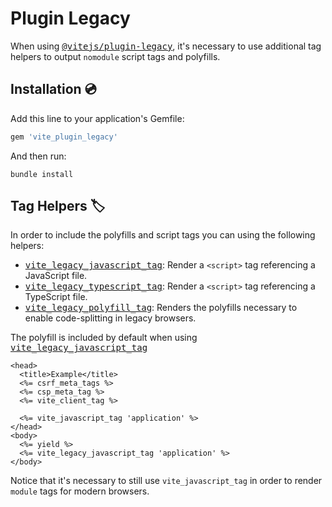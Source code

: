 [vite_plugin_legacy]: https://github.com/ElMassimo/vite_ruby/tree/main/vite_plugin_legacy
[plugin-legacy]: https://github.com/vitejs/vite/tree/main/packages/plugin-legacy
[vite_legacy_javascript_tag]: https://github.com/ElMassimo/vite_ruby/blob/main/vite_plugin_legacy/lib/vite_plugin_legacy/tag_helpers.rb
[vite_legacy_typescript_tag]: https://github.com/ElMassimo/vite_ruby/blob/main/vite_plugin_legacy/lib/vite_plugin_legacy/tag_helpers.rb
[vite_legacy_polyfill_tag]: https://github.com/ElMassimo/vite_ruby/blob/main/vite_plugin_legacy/lib/vite_plugin_legacy/tag_helpers.rb

# Plugin Legacy

When using <kbd>[@vitejs/plugin-legacy][plugin-legacy]</kbd>, it's necessary to
use additional tag helpers to output `nomodule` script tags and polyfills.

## Installation 💿

Add this line to your application's Gemfile:

```ruby
gem 'vite_plugin_legacy'
```

And then run:

```
bundle install
```

## Tag Helpers 🏷

In order to include the polyfills and script tags you can using the following helpers:

- <kbd>[vite_legacy_javascript_tag]</kbd>: Render a `<script>` tag referencing a JavaScript file.
- <kbd>[vite_legacy_typescript_tag]</kbd>: Render a `<script>` tag referencing a TypeScript file.
- <kbd>[vite_legacy_polyfill_tag]</kbd>: Renders the polyfills necessary to enable code-splitting in legacy browsers.

The polyfill is included by default when using <kbd>[vite_legacy_javascript_tag]</kbd>

```erb
<head>
  <title>Example</title>
  <%= csrf_meta_tags %>
  <%= csp_meta_tag %>
  <%= vite_client_tag %>

  <%= vite_javascript_tag 'application' %>
</head>
<body>
  <%= yield %>
  <%= vite_legacy_javascript_tag 'application' %>
</body>
```

Notice that it's necessary to still use `vite_javascript_tag` in order to render `module` tags for modern browsers.
